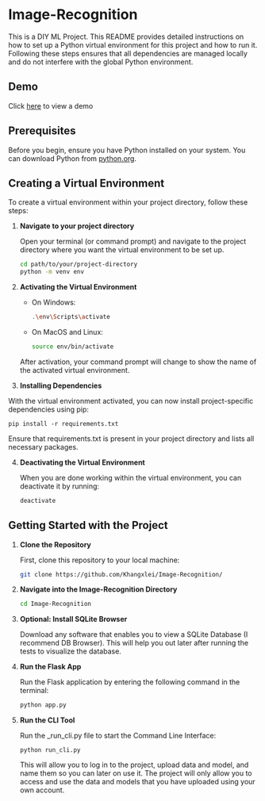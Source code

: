 # Image-Recognition
This is a DIY ML Project. This README provides detailed instructions on how to set up a Python virtual environment for this project and how to run it. Following these steps ensures that all dependencies are managed locally and do not interfere with the global Python environment.

## Demo

Click [here](https://drive.google.com/file/d/1rjupMNurk9r0QkKtmKUJAf1x0EQX9r4f/view?usp=drive_link) to view a demo

## Prerequisites

Before you begin, ensure you have Python installed on your system. You can download Python from [python.org](https://www.python.org/downloads/).

## Creating a Virtual Environment

To create a virtual environment within your project directory, follow these steps:

1. **Navigate to your project directory**

   Open your terminal (or command prompt) and navigate to the project directory where you want the virtual environment to be set up.

   ```bash
   cd path/to/your/project-directory
   python -m venv env

2. **Activating the Virtual Environment**
    - On Windows:
       ```bash
       .\env\Scripts\activate
    - On MacOS and Linux:
        ```bash
        source env/bin/activate

    After activation, your command prompt will change to show the name of the activated virtual environment.

3. **Installing Dependencies**

  With the virtual environment activated, you can now install project-specific dependencies using pip:

    pip install -r requirements.txt

  Ensure that requirements.txt is present in your project directory and lists all necessary packages.

4. **Deactivating the Virtual Environment**

   When you are done working within the virtual environment, you can deactivate it by running:

   ```bash
   deactivate

## Getting Started with the Project

1. **Clone the Repository**
   
   First, clone this repository to your local machine:
   ```bash
   git clone https://github.com/Khangxlei/Image-Recognition/

2. **Navigate into the Image-Recognition Directory**
   ```bash
   cd Image-Recognition

3. **Optional: Install SQLite Browser**
  
   Download any software that enables you to view a SQLite Database (I recommend DB Browser). This will help you out later after running the tests to visualize the database.

4. **Run the Flask App**

   Run the Flask application by entering the following command in the terminal:
   ```bash
   python app.py

5. **Run the CLI Tool**

   Run the _run_cli.py file to start the Command Line Interface:

       python run_cli.py
   This will allow you to log in to the project, upload data and model, and name them so you can later on use it. The project will only allow you to access and use the data and models that you have uploaded using your own account.
